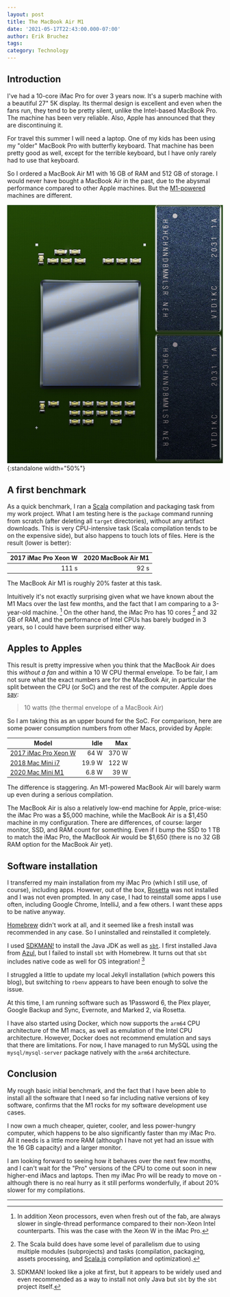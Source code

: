 ```yaml
---
layout: post
title: The MacBook Air M1
date: '2021-05-17T22:43:00.000-07:00'
author: Erik Bruchez
tags:
category: Technology
---
```


## Introduction

I've had a 10-core iMac Pro for over 3 years now. It's a superb machine with a beautiful 27" 5K display. Its thermal design is excellent and even when the fans run, they tend to be pretty silent, unlike the Intel-based MacBook Pro. The machine has been very reliable. Also, Apple has announced that they are discontinuing it.

For travel this summer I will need a laptop. One of my kids has been using my "older" MacBook Pro with butterfly keyboard. That machine has been pretty good as well, except for the terrible keyboard, but I have only rarely had to use that keyboard.

So I ordered a MacBook Air M1 with 16 GB of RAM and 512 GB of storage. I would never have bought a MacBook Air in the past, due to the abysmal performance compared to other Apple machines. But the [M1-powered](https://en.wikipedia.org/wiki/Apple_M1) machines are different.

![Rendering of the Apple M1](/assets/posts/macbook-air-m1/apple-m1-render.jpg){:standalone width="50%"}

## A first benchmark

As a quick benchmark, I ran a [Scala](https://www.scala-lang.org/) compilation and packaging task from my work project. What I am testing here is the `package` command running from scratch (after deleting all `target` directories), without any artifact downloads. This is very CPU-intensive task (Scala compilation tends to be on the expensive side), but also happens to touch lots of files. Here is the result (lower is better):

|2017 iMac Pro Xeon W|2020 MacBook Air M1|
|---:|---:|
|111 s|92 s|

The MacBook Air M1 is roughly 20% faster at this task.

Intuitively it's not exactly surprising given what we have known about the M1 Macs over the last few months, and the fact that I am comparing to a 3-year-old machine. [^xeon] On the other hand, the iMac Pro has 10 cores [^parallelism] and 32 GB of RAM, and the performance of Intel CPUs has barely budged in 3 years, so I could have been surprised either way.

## Apples to Apples

This result is pretty impressive when you think that the MacBook Air does this *without a fan* and within a 10 W CPU thermal envelope. To be fair, I am not sure what the exact numbers are for the MacBook Air, in particular the split between the CPU (or SoC) and the rest of the computer. Apple does [say](https://www.apple.com/az/mac/m1/):

> 10 watts (the thermal envelope of a MacBook Air)

So I am taking this as an upper bound for the SoC. For comparison, here are some power consumption numbers from other Macs, provided by Apple:

|Model|Idle|Max|
|---|---:|---:|
|[2017 iMac Pro Xeon W](https://support.apple.com/en-us/HT208378)|64 W|370 W|
|[2018 Mac Mini i7](https://support.apple.com/en-us/HT201897)|19.9 W|122 W|
|[2020 Mac Mini M1](https://support.apple.com/en-us/HT201897)|6.8 W|39 W|

The difference is staggering. An M1-powered MacBook Air will barely warm up even during a serious compilation.

The MacBook Air is also a relatively low-end machine for Apple, price-wise: the iMac Pro was a $5,000 machine, while the MacBook Air is a $1,450 machine in my configuration. There are differences, of course: larger monitor, SSD, and RAM count for something. Even if I bump the SSD to 1 TB to match the iMac Pro, the MacBook Air would be $1,650 (there is no 32 GB RAM option for the MacBook Air yet).

## Software installation

I transferred my main installation from my iMac Pro (which I still use, of course), including apps. However, out of the box, [Rosetta](https://en.wikipedia.org/wiki/Rosetta_(software)#Rosetta_2) was not installed and I was not even prompted. In any case, I had to reinstall some apps I use often, including Google Chrome, IntelliJ, and a few others. I want these apps to be native anyway.

[Homebrew](https://brew.sh/) didn't work at all, and it seemed like a fresh install was recommended in any case. So I uninstalled and reinstalled it completely.

I used [SDKMAN!](https://sdkman.io/) to install the Java JDK as well as [`sbt`](https://www.scala-sbt.org/). I first installed Java from [Azul](https://www.azul.com/downloads/), but I failed to install `sbt` with Homebrew. It turns out that `sbt` includes native code as well for OS integration! [^SDKMAN]

I struggled a little to update my local Jekyll installation (which powers this blog), but switching to `rbenv` appears to have been enough to solve the issue.

At this time, I am running software such as 1Password 6, the Plex player, Google Backup and Sync, Evernote, and Marked 2, via Rosetta.

I have also started using Docker, which now supports the `arm64` CPU architecture of the M1 macs, as well as emulation of the Intel CPU architecture. However, Docker does not recommend emulation and says that there are limitations. For now, I have managed to run MySQL using the `mysql/mysql-server` package natively with the `arm64` architecture.

## Conclusion

My rough basic initial benchmark, and the fact that I have been able to install all the software that I need so far including native versions of key software, confirms that the M1 rocks for my software development use cases.

I now own a much cheaper, quieter, cooler, and less power-hungry computer, which happens to be also significantly faster than my iMac Pro. All it needs is a little more RAM (although I have not yet had an issue with the 16 GB capacity) and a larger monitor.

I am looking forward to seeing how it behaves over the next few months, and I can't wait for the "Pro" versions of the CPU to come out soon in new higher-end iMacs and laptops. Then my iMac Pro will be ready to move on - although there is no real hurry as it still performs wonderfully, if about 20% slower for my compilations.

---

[^xeon]: In addition Xeon processors, even when fresh out of the fab, are always slower in single-thread performance compared to their non-Xeon Intel counterparts. This was the case with the Xeon W in the iMac Pro.

[^parallelism]: The Scala build does have some level of parallelism due to using multiple modules (subprojects) and tasks (compilation, packaging, assets processing, and [Scala.js](https://www.scala-js.org/) compilation and optimization).

[^SDKMAN]: SDKMAN! looked like a joke at first, but it appears to be widely used and even recommended as a way to install not only Java but `sbt` by the `sbt` project itself.

